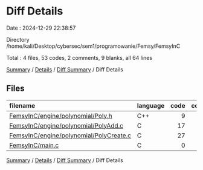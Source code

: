 # Diff Details

Date : 2024-12-29 22:38:57

Directory /home/kali/Desktop/cybersec/sem1/programowanie/Femsy/FemsyInC

Total : 4 files,  53 codes, 2 comments, 9 blanks, all 64 lines

[Summary](results.md) / [Details](details.md) / [Diff Summary](diff.md) / Diff Details

## Files
| filename | language | code | comment | blank | total |
| :--- | :--- | ---: | ---: | ---: | ---: |
| [FemsyInC/engine/polynomial/Poly.h](/FemsyInC/engine/polynomial/Poly.h) | C++ | 9 | 2 | 0 | 11 |
| [FemsyInC/engine/polynomial/PolyAdd.c](/FemsyInC/engine/polynomial/PolyAdd.c) | C | 17 | 0 | 7 | 24 |
| [FemsyInC/engine/polynomial/PolyCreate.c](/FemsyInC/engine/polynomial/PolyCreate.c) | C | 27 | 0 | 1 | 28 |
| [FemsyInC/main.c](/FemsyInC/main.c) | C | 0 | 0 | 1 | 1 |

[Summary](results.md) / [Details](details.md) / [Diff Summary](diff.md) / Diff Details